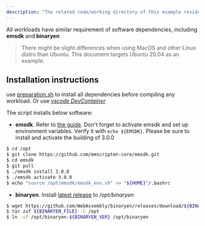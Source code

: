 ```yaml
---
description: "The related code/working directory of this example resides in directory {WAMR_DIR}/samples/workload"
---
```

All workloads have similar requirement of software dependencies, including **emsdk** and **binaryen**

> There might be slight differences when using MacOS and other Linux distro than Ubuntu. This document targets
Ubuntu 20.04 as an example.

## Installation instructions

use [preparation.sh](./preparation.sh) to install all dependencies before compiling any workload. Or use [*vscode DevContainer*](../../.devcontainer/)

The script installs below software:

- **emsdk**. Refer to [the guide](https://emscripten.org/docs/getting_started/downloads.html). Don't forget to activate
  emsdk and set up environment variables. Verify it with `echo ${EMSDK}`. Please be sure to install and activate the building
  of 3.0.0

``` bash
$ cd /opt
$ git clone https://github.com/emscripten-core/emsdk.git
$ cd emsdk
$ git pull
$ ./emsdk install 3.0.0
$ ./emsdk activate 3.0.0
$ echo "source /opt/emsdk/emsdk_env.sh" >> "${HOME}"/.bashrc
```

- **binaryen**. Install
  [latest release](https://github.com/WebAssembly/binaryen/releases/download/version_111/binaryen-version_111-x86_64-linux.tar.gz)
  to */opt/binaryen*

``` bash
$ wget https://github.com/WebAssembly/binaryen/releases/download/${BINARYEN_VER}/${BINARYEN_FILE}
$ tar zxf ${BINARYEN_FILE} -C /opt
$ ln -sf /opt/binaryen-${BINARYEN_VER} /opt/binaryen
```

